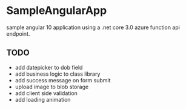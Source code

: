 # SampleAngularApp

sample angular 10 application using a .net core 3.0 azure function api endpoint.

## TODO
* add datepicker to dob field
* add business logic to class library
* add success message on form submit
* upload image to blob storage
* add client side validation
* add loading animation

